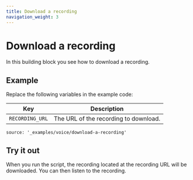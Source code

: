 ```yaml
---
title: Download a recording
navigation_weight: 3
---
```


# Download a recording

In this building block you see how to download a recording.

## Example

Replace the following variables in the example code:

Key |	Description
-- | --
`RECORDING_URL` |	The URL of the recording to download.

```building_blocks
source: '_examples/voice/download-a-recording'
```

## Try it out

When you run the script, the recording located at the recording URL will
be downloaded. You can then listen to the recording.
